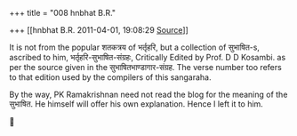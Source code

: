 +++
title = "008 hnbhat B.R."

+++
[[hnbhat B.R.	2011-04-01, 19:08:29 [Source](https://groups.google.com/g/samskrita/c/7KUxMPLKMH8)]]



It is not from the popular शतकत्रय of भर्तृहरि, but a collection of सुभाषित-s, ascribed to him, भर्तृहरि-सुभाषित-संग्रहः, Critically Edited by Prof. D D Kosambi. as per the source given in the सुभाषितभाण्डागार-संग्रह. The verse number too refers to that edition used by the compilers of this sangaraha.

  

By the way, PK Ramakrishnan need not read the blog for the meaning of the सुभाषित. He himself will offer his own explanation. Hence I left it to him.



